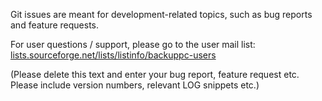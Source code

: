 Git issues are meant for development-related topics, such as bug reports and feature requests.

For user questions / support, please go to the user mail list:  
[lists.sourceforge.net/lists/listinfo/backuppc-users](http://lists.sourceforge.net/lists/listinfo/backuppc-users)

(Please delete this text and enter your bug report, feature request etc.  Please include version numbers, relevant LOG snippets etc.)
